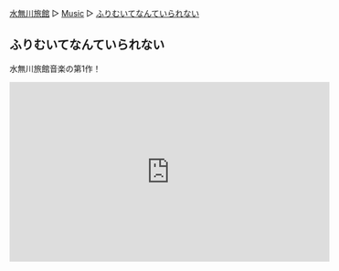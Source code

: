 [水無川旅館](/top) ▷ [Music](/music) ▷ [ふりむいてなんていられない](/music/dont-let-me-remember)

## ふりむいてなんていられない

水無川旅館音楽の第1作！

<div class="center">
  <iframe class="youtube" width="560" height="315" src="https://www.youtube.com/embed/YjAPh33MMyE?si=VnF78GddRz9xKRP1" title="YouTube video player" frameborder="0" allow="accelerometer; autoplay; clipboard-write; encrypted-media; gyroscope; picture-in-picture; web-share" referrerpolicy="strict-origin-when-cross-origin" allowfullscreen></iframe>
</div>
